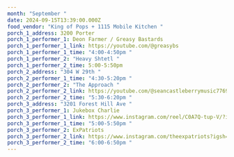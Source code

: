 ```yaml
---
month: "September "
date: 2024-09-15T13:39:00.000Z
food_vendor: "King of Pops + 1115 Mobile Kitchen "
porch_1_address: 3200 Porter
porch_1_performer_1: Deon Farmer / Greasy Bastards
porch_1_performer_1_link: https://youtube.com/@greasybs
porch_1_performer_1_time: "4:00-4:50pm "
porch_1_performer_2: "Heavy Shtetl "
porch_1_performer_2_time: 5:00-5:50pm
porch_2_address: "304 W 29th "
porch_2_performer_1_time: "4:30-5:20pm "
porch_2_performer_2: "The Approach "
porch_2_performer_2_link: https://youtube.com/@seancastleberrymusic7769?si=fTDGvtKpkmg_9ds-
porch_2_performer_2_time: "5:30-6:20pm "
porch_3_address: "3201 Forest Hill Ave "
porch_3_performer_1: Jukebox Charlie
porch_3_performer_1_link: https://www.instagram.com/reel/C0A7Q-tup-V/?igsh=MXA2MXgxN2Voa29lOA==
porch_3_performer_1_time: "5:00-5:50pm "
porch_3_performer_2: ExPatriots
porch_3_performer_2_link: https://www.instagram.com/theexpatriots?igsh=ZHhqa21xN2h3eHB5
porch_3_performer_2_time: "6:00-6:50pm "
---
```

